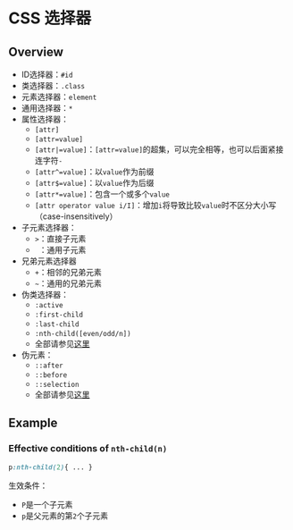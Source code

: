 # CSS 选择器

## Overview

- ID选择器：`#id`
- 类选择器：`.class`
- 元素选择器：`element`
- 通用选择器：`*`
- 属性选择器：
  - `[attr]`
  - `[attr=value]`
  - `[attr|=value]`：`[attr=value]`的超集，可以完全相等，也可以后面紧接连字符`-`
  - `[attr^=value]`：以`value`作为前缀
  - `[attr$=value]`：以`value`作为后缀
  - `[attr*=value]`：包含一个或多个`value`
  - `[attr operator value i/I]`：增加`i`将导致比较`value`时不区分大小写（case-insensitively）
- 子元素选择器：
  - `>`：直接子元素
  - ` `：通用子元素
- 兄弟元素选择器
  - `+`：相邻的兄弟元素
  - `~`：通用的兄弟元素
- 伪类选择器：
  - `:active`
  - `:first-child`
  - `:last-child`
  - `:nth-child([even/odd/n])`
  - 全部请参见[这里](https://developer.mozilla.org/en-US/docs/Web/CSS/Pseudo-classes)
- 伪元素：
  - `::after`
  - `::before`
  - `::selection`
  - 全部请参见[这里](https://developer.mozilla.org/en-US/docs/Web/CSS/Pseudo-elements)

## Example

### Effective conditions of `nth-child(n)`

```css
p:nth-child(2){ ... }
```

生效条件：

- `P`是一个子元素
- `p`是父元素的第`2`个子元素

